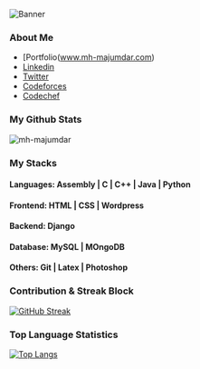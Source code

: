 ![Banner](https://github.com/mh-majumdar/mh-majumdar/assets/66936454/f5ee8763-475e-4fc0-abf0-15b664304ce7)

### About Me
- [Portfolio(www.mh-majumdar.com)
- [Linkedin](https://www.linkedin.com/in/hasanmehedi1952/)
- [Twitter](https://www.linkedin.com/in/hasanmehedi1952/)
- [Codeforces](https://codeforces.com/profile/mh_majumdar)
- [Codechef](https://www.codechef.com/users/mh_majumdar)


### My Github Stats
<img src="https://github-readme-stats.vercel.app/api?username=mh-majumdar&show_icons=true&count_private=true&theme=dark" alt="mh-majumdar" />

### My Stacks
#### Languages: Assembly | C | C++ | Java | Python

#### Frontend: HTML | CSS | Wordpress

#### Backend: Django 

#### Database: MySQL | MOngoDB

#### Others: Git | Latex | Photoshop

 
### Contribution & Streak Block
 [![GitHub Streak](https://github-readme-streak-stats.herokuapp.com/?user=mh-majumdar&currStreakNum=2FD3EB&fire=pink&sideLabels=F00&theme=nightowl)](https://git.io/streak-stats)
 

 
 ### Top Language Statistics
 [![Top Langs](https://github-readme-stats.vercel.app/api/top-langs/?username=mh-majumdar&theme=dark&layout=compact&align=right&width=40%)](https://github.com/mh-majumdar/github-readme-stats)
